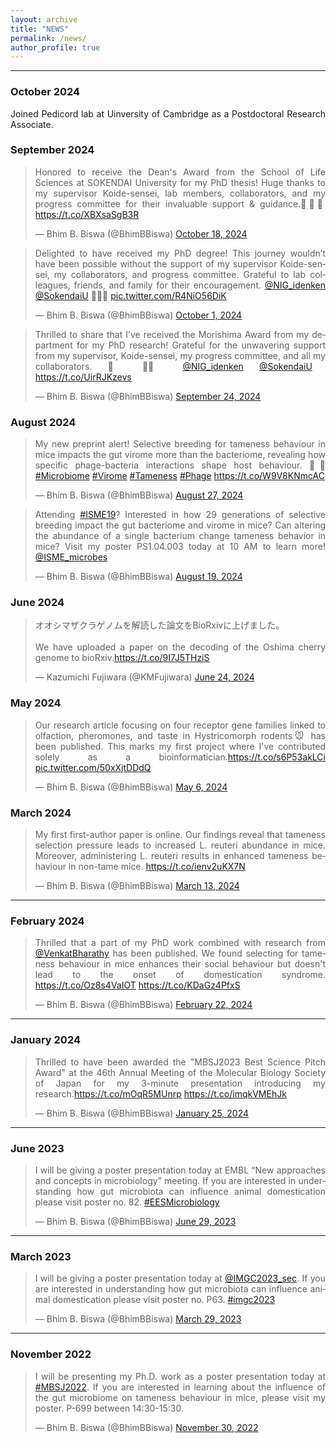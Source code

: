 ```yaml
---
layout: archive
title: "NEWS"
permalink: /news/
author_profile: true
---
```

<style> body {text-align: justify} </style> <!-- Justify text. -->

------
### October 2024

Joined Pedicord lab at Uinversity of Cambridge as a Postdoctoral Research Associate. 

### September 2024

<blockquote class="twitter-tweet"><p lang="en" dir="ltr">Honored to receive the Dean&#39;s Award from the School of Life Sciences at SOKENDAI University for my PhD thesis! Huge thanks to my supervisor Koide-sensei, lab members, collaborators, and my progress committee for their invaluable support &amp; guidance.👨‍🎓🙏 <a href="https://t.co/XBXsaSgB3R">https://t.co/XBXsaSgB3R</a></p>&mdash; Bhim B. Biswa (@BhimBBiswa) <a href="https://twitter.com/BhimBBiswa/status/1847260910173180179?ref_src=twsrc%5Etfw">October 18, 2024</a></blockquote> <script async src="https://platform.twitter.com/widgets.js" charset="utf-8"></script>

<blockquote class="twitter-tweet"><p lang="en" dir="ltr">Delighted to have received my PhD degree! This journey wouldn’t have been possible without the support of my supervisor Koide-sensei, my collaborators, and progress committee. Grateful to lab colleagues, friends, and family for their encouragement. <a href="https://twitter.com/NIG_idenken?ref_src=twsrc%5Etfw">@NIG_idenken</a> <a href="https://twitter.com/SokendaiU?ref_src=twsrc%5Etfw">@SokendaiU</a> 👨‍🎓🎊 <a href="https://t.co/R4NiO56DiK">pic.twitter.com/R4NiO56DiK</a></p>&mdash; Bhim B. Biswa (@BhimBBiswa) <a href="https://twitter.com/BhimBBiswa/status/1840908543953944932?ref_src=twsrc%5Etfw">October 1, 2024</a></blockquote> <script async src="https://platform.twitter.com/widgets.js" charset="utf-8"></script>

<blockquote class="twitter-tweet"><p lang="en" dir="ltr">Thrilled to share that I’ve received the Morishima Award from my department for my PhD research! Grateful for the unwavering support from my supervisor, Koide-sensei, my progress committee, and all my collaborators. 🙏 🧑‍🎓 <a href="https://twitter.com/NIG_idenken?ref_src=twsrc%5Etfw">@NIG_idenken</a> <a href="https://twitter.com/SokendaiU?ref_src=twsrc%5Etfw">@SokendaiU</a> <a href="https://t.co/UirRJKzevs">https://t.co/UirRJKzevs</a></p>&mdash; Bhim B. Biswa (@BhimBBiswa) <a href="https://twitter.com/BhimBBiswa/status/1838573963129078079?ref_src=twsrc%5Etfw">September 24, 2024</a></blockquote> <script async src="https://platform.twitter.com/widgets.js" charset="utf-8"></script>

### August 2024
<blockquote class="twitter-tweet"><p lang="en" dir="ltr">My new preprint alert! Selective breeding for tameness behaviour in mice impacts the gut virome more than the bacteriome, revealing how specific phage-bacteria interactions shape host behaviour. 🦠🐭<a href="https://twitter.com/hashtag/Microbiome?src=hash&amp;ref_src=twsrc%5Etfw">#Microbiome</a> <a href="https://twitter.com/hashtag/Virome?src=hash&amp;ref_src=twsrc%5Etfw">#Virome</a> <a href="https://twitter.com/hashtag/Tameness?src=hash&amp;ref_src=twsrc%5Etfw">#Tameness</a> <a href="https://twitter.com/hashtag/Phage?src=hash&amp;ref_src=twsrc%5Etfw">#Phage</a> <a href="https://t.co/W9V8KNmcAC">https://t.co/W9V8KNmcAC</a></p>&mdash; Bhim B. Biswa (@BhimBBiswa) <a href="https://twitter.com/BhimBBiswa/status/1828328880391790826?ref_src=twsrc%5Etfw">August 27, 2024</a></blockquote> <script async src="https://platform.twitter.com/widgets.js" charset="utf-8"></script>

<blockquote class="twitter-tweet"><p lang="en" dir="ltr">Attending <a href="https://twitter.com/hashtag/ISME19?src=hash&amp;ref_src=twsrc%5Etfw">#ISME19</a>? Interested in how 29 generations of selective breeding impact the gut bacteriome and virome in mice? Can altering the abundance of a single bacterium change tameness behavior in mice? Visit my poster PS1.04.003 today at 10 AM to learn more! <a href="https://twitter.com/ISME_microbes?ref_src=twsrc%5Etfw">@ISME_microbes</a></p>&mdash; Bhim B. Biswa (@BhimBBiswa) <a href="https://twitter.com/BhimBBiswa/status/1825438185628770696?ref_src=twsrc%5Etfw">August 19, 2024</a></blockquote> <script async src="https://platform.twitter.com/widgets.js" charset="utf-8"></script>

### June 2024
<blockquote class="twitter-tweet"><p lang="ja" dir="ltr">オオシマザクラゲノムを解読した論文をBioRxivに上げました。<br><br>We have uploaded a paper on the decoding of the Oshima cherry genome to bioRxiv.<a href="https://t.co/9I7J5THziS">https://t.co/9I7J5THziS</a></p>&mdash; Kazumichi Fujiwara (@KMFujiwara) <a href="https://twitter.com/KMFujiwara/status/1805166941201674501?ref_src=twsrc%5Etfw">June 24, 2024</a></blockquote> <script async src="https://platform.twitter.com/widgets.js" charset="utf-8"></script>


### May 2024
<blockquote class="twitter-tweet"><p lang="en" dir="ltr">Our research article focusing on four receptor gene families linked to olfaction, pheromones, and taste in Hystricomorph rodents🐭 has been published. This marks my first project where I&#39;ve contributed solely as a bioinformatician.<a href="https://t.co/s6P53akLCi">https://t.co/s6P53akLCi</a> <a href="https://t.co/50xXjtDDdQ">pic.twitter.com/50xXjtDDdQ</a></p>&mdash; Bhim B. Biswa (@BhimBBiswa) <a href="https://twitter.com/BhimBBiswa/status/1787378720300560458?ref_src=twsrc%5Etfw">May 6, 2024</a></blockquote> <script async src="https://platform.twitter.com/widgets.js" charset="utf-8"></script>


### March 2024
<blockquote class="twitter-tweet"><p lang="en" dir="ltr">My first first-author paper is online. Our findings reveal that tameness selection pressure leads to increased L. reuteri abundance in mice. Moreover, administering L. reuteri results in enhanced tameness behaviour in non-tame mice. <a href="https://t.co/ienv2uKX7N">https://t.co/ienv2uKX7N</a></p>&mdash; Bhim B. Biswa (@BhimBBiswa) <a href="https://twitter.com/BhimBBiswa/status/1767737145433952520?ref_src=twsrc%5Etfw">March 13, 2024</a></blockquote> <script async src="https://platform.twitter.com/widgets.js" charset="utf-8"></script>

------
### February 2024
<blockquote class="twitter-tweet"><p lang="en" dir="ltr">Thrilled that a part of my PhD work combined with research from <a href="https://twitter.com/VenkatBharathy?ref_src=twsrc%5Etfw">@VenkatBharathy</a> has been published. We found selecting for tameness behaviour in mice enhances their social behaviour but doesn&#39;t lead to the onset of domestication syndrome. <a href="https://t.co/Oz8s4VaIOT">https://t.co/Oz8s4VaIOT</a> <a href="https://t.co/KDaGz4PfxS">https://t.co/KDaGz4PfxS</a></p>&mdash; Bhim B. Biswa (@BhimBBiswa) <a href="https://twitter.com/BhimBBiswa/status/1760556018734616720?ref_src=twsrc%5Etfw">February 22, 2024</a></blockquote> <script async src="https://platform.twitter.com/widgets.js" charset="utf-8"></script>

---
### January 2024
<blockquote class="twitter-tweet"><p lang="en" dir="ltr">Thrilled to have been awarded the &quot;MBSJ2023 Best Science Pitch Award&quot; at the 46th Annual Meeting of the Molecular Biology Society of Japan for my 3-minute presentation introducing my research.<a href="https://t.co/mOqR5MUnrp">https://t.co/mOqR5MUnrp</a> <a href="https://t.co/imqkVMEhJk">https://t.co/imqkVMEhJk</a></p>&mdash; Bhim B. Biswa (@BhimBBiswa) <a href="https://twitter.com/BhimBBiswa/status/1750441098022187441?ref_src=twsrc%5Etfw">January 25, 2024</a></blockquote> <script async src="https://platform.twitter.com/widgets.js" charset="utf-8"></script>

---
### June 2023
<blockquote class="twitter-tweet"><p lang="en" dir="ltr">I will be giving a poster presentation today at EMBL “New approaches and concepts in microbiology” meeting. If you are interested in understanding how gut microbiota can influence animal domestication please visit poster no. 82. <a href="https://twitter.com/hashtag/EESMicrobiology?src=hash&amp;ref_src=twsrc%5Etfw">#EESMicrobiology</a></p>&mdash; Bhim B. Biswa (@BhimBBiswa) <a href="https://twitter.com/BhimBBiswa/status/1674359359088783361?ref_src=twsrc%5Etfw">June 29, 2023</a></blockquote> <script async src="https://platform.twitter.com/widgets.js" charset="utf-8"></script>

---
### March 2023
<blockquote class="twitter-tweet"><p lang="en" dir="ltr">I will be giving a poster presentation today at <a href="https://twitter.com/IMGC2023_sec?ref_src=twsrc%5Etfw">@IMGC2023_sec</a>. If you are interested in understanding how gut microbiota can influence animal domestication please visit poster no. P63. <a href="https://twitter.com/hashtag/imgc2023?src=hash&amp;ref_src=twsrc%5Etfw">#imgc2023</a></p>&mdash; Bhim B. Biswa (@BhimBBiswa) <a href="https://twitter.com/BhimBBiswa/status/1640920943014072321?ref_src=twsrc%5Etfw">March 29, 2023</a></blockquote> <script async src="https://platform.twitter.com/widgets.js" charset="utf-8"></script>

---
### November 2022
<blockquote class="twitter-tweet"><p lang="en" dir="ltr">I will be presenting my Ph.D. work as a poster presentation today at <a href="https://twitter.com/hashtag/MBSJ2022?src=hash&amp;ref_src=twsrc%5Etfw">#MBSJ2022</a>. If you are interested in learning about the influence of the gut microbiome on tameness behaviour in mice, please visit my poster. P-699 between 14:30-15:30.</p>&mdash; Bhim B. Biswa (@BhimBBiswa) <a href="https://twitter.com/BhimBBiswa/status/1597763691470262273?ref_src=twsrc%5Etfw">November 30, 2022</a></blockquote> <script async src="https://platform.twitter.com/widgets.js" charset="utf-8"></script>
